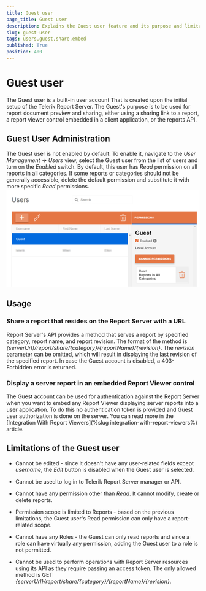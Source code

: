 ```yaml
---
title: Guest user
page_title: Guest user
description: Explains the Guest user feature and its purpose and limitations
slug: guest-user
tags: users,guest,share,embed
published: True
position: 400
---
```


# Guest user
The Guest user is a built-in user account That is created upon the initial setup of the Telerik Report Server. The Guest's purpose is to be used for report document preview and sharing, either using a sharing link to a report, a report viewer control embedded in a client application, or the reports API.

## Guest User Administration
The Guest user is not enabled by default. To enable it, navigate to the _User Management -> Users_ view, select the Guest user from the list of users and turn on the _Enabled_ switch.
By default, this user has _Read_ permission on all reports in all categories. If some reports or categories should not be generally accessible, delete the default permission and substitute it with more specific _Read_ permissions.
![Enable the Guest user](../../images/report-server-images/enable_guest_user.png)

## Usage
###	Share a report that resides on the Report Server with a URL
Report Server's API provides a method that serves a report by specified category, report name, and report revision. The format of the method is 
*{serverUrl}/report/share/{category}/{reportName}/{revision}*. The _revision_ parameter can be omitted, 
which will result in displaying the last revision of the specified report. In case the Guest account is disabled, a 403-Forbidden error is returned.

###	Display a server report in an embedded Report Viewer control
The Guest account can be used for authentication against the Report Server when you want to embed any Report Viewer displaying server reports into a user application.
To do this no authentication token is provided and Guest user authorization is done on the server. 
You can read more in the [Integration With Report Viewers](%slug integration-with-report-viewers%) article.

## Limitations of the Guest user
-	Cannot be edited - since it doesn't have any user-related fields except *username*, the _Edit_ button is disabled when the Guest user is selected.

-	Cannot be used to log in to Telerik Report Server manager or API.

-	Cannot have any permission other than _Read_. It cannot modify, create or delete reports.

-	Permission scope is limited to Reports - based on the previous limitations, the Guest user's Read permission can only have a report-related scope.

-	Cannot have any Roles - the Guest can only read reports and since a role can have virtually any permission, adding the Guest user to a role is not permitted.

- Cannot be used to perform operations with Report Server resources using its API as they require passing an access token. The only allowed method is GET _{serverUrl}/report/share/{category}/{reportName}/{revision}_.
